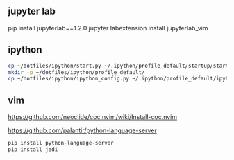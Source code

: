 ## jupyter lab

pip install jupyterlab==1.2.0
jupyter labextension install jupyterlab_vim

## ipython

```sh
cp ~/dotfiles/ipython/start.py ~/.ipython/profile_default/startup/start.py 
mkdir -p ~/dotfiles/ipython/profile_default/
cp ~/dotfiles/ipython/ipython_config.py ~/.ipython/profile_default/ipython_config.py
```


## vim

https://github.com/neoclide/coc.nvim/wiki/Install-coc.nvim

https://github.com/palantir/python-language-server

```sh
pip install python-language-server
pip install jedi
```
